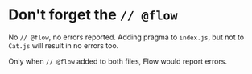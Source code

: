 # Don't forget the `// @flow`

No `// @flow`, no errors reported. Adding pragma to `index.js`, but not to
`Cat.js` will result in no errors too.

Only when `// @flow` added to both files, Flow would report errors.
